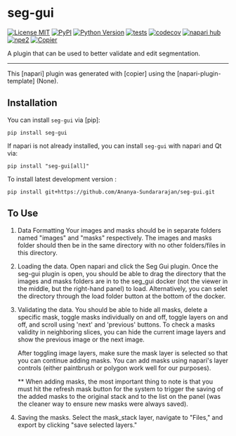# seg-gui

[![License MIT](https://img.shields.io/pypi/l/seg-gui.svg?color=green)](https://github.com/Ananya-Sundararajan/seg-gui/raw/main/LICENSE)
[![PyPI](https://img.shields.io/pypi/v/seg-gui.svg?color=green)](https://pypi.org/project/seg-gui)
[![Python Version](https://img.shields.io/pypi/pyversions/seg-gui.svg?color=green)](https://python.org)
[![tests](https://github.com/Ananya-Sundararajan/seg-gui/workflows/tests/badge.svg)](https://github.com/Ananya-Sundararajan/seg-gui/actions)
[![codecov](https://codecov.io/gh/Ananya-Sundararajan/seg-gui/branch/main/graph/badge.svg)](https://codecov.io/gh/Ananya-Sundararajan/seg-gui)
[![napari hub](https://img.shields.io/endpoint?url=https://api.napari-hub.org/shields/seg-gui)](https://napari-hub.org/plugins/seg-gui)
[![npe2](https://img.shields.io/badge/plugin-npe2-blue?link=https://napari.org/stable/plugins/index.html)](https://napari.org/stable/plugins/index.html)
[![Copier](https://img.shields.io/endpoint?url=https://raw.githubusercontent.com/copier-org/copier/master/img/badge/badge-grayscale-inverted-border-purple.json)](https://github.com/copier-org/copier)

A plugin that can be used to better validate and edit segmentation.

----------------------------------

This [napari] plugin was generated with [copier] using the [napari-plugin-template] (None).

<!--
Don't miss the full getting started guide to set up your new package:
https://github.com/napari/napari-plugin-template#getting-started

and review the napari docs for plugin developers:
https://napari.org/stable/plugins/index.html
-->

## Installation

You can install `seg-gui` via [pip]:

```
pip install seg-gui
```

If napari is not already installed, you can install `seg-gui` with napari and Qt via:

```
pip install "seg-gui[all]"
```


To install latest development version :

```
pip install git+https://github.com/Ananya-Sundararajan/seg-gui.git
```

## To Use
1. Data Formatting
    Your images and masks should be in separate folders named "images" and "masks" respectively. The images and masks folder should then be in the same directory with no other folders/files in this directory.

2. Loading the data.
    Open napari and click the Seg Gui plugin. Once the seg-gui plugin is open, you should be able to drag the directory that the images and masks folders are in to the seg_gui docker (not the viewer in the middle, but the right-hand panel) to load. Alternatively, you can selet the directory through the load folder button at the bottom of the docker.

3. Validating the data.
    You should be able to hide all masks, delete a specific mask, toggle masks individually on and off, toggle layers on and off, and scroll using 'next' and 'previous' buttons. To check a masks validity in neighboring slices, you can hide the current image layers and show the previous image or the next image.

    After toggling image layers, make sure the mask layer is selected so that you can continue adding masks. You can add masks using napari's layer controls (either paintbrush or polygon work well for our purposes).

    ** When adding masks, the most important thing to note is that you must hit the refresh mask button for the system to trigger the saving of the added masks to the original stack and to the list on the panel (was the cleaner way to ensure new masks were always saved).

4. Saving the masks.
    Select the mask_stack layer, navigate to "Files," and export by clicking "save selected layers."
